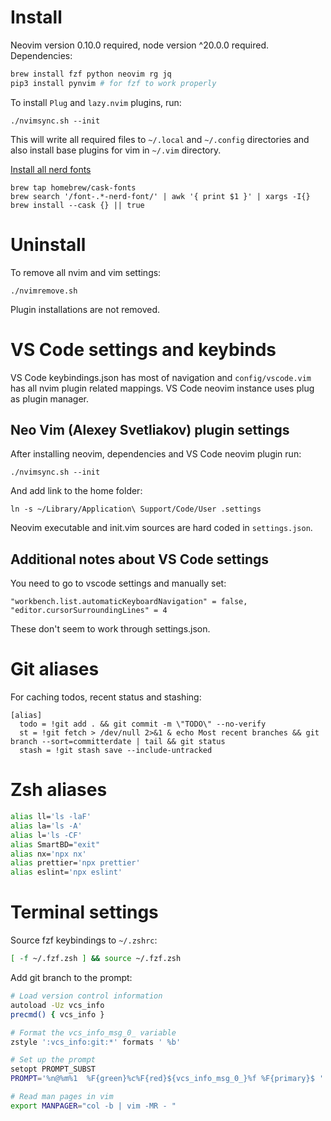 # Install

Neovim version 0.10.0 required, node version ^20.0.0 required. Dependencies:

```bash
brew install fzf python neovim rg jq
pip3 install pynvim # for fzf to work properly
```

To install `Plug` and `lazy.nvim` plugins, run:

`./nvimsync.sh --init`

This will write all required files to `~/.local` and `~/.config` directories and also install base plugins for vim in `~/.vim` directory.

[Install all nerd fonts](https://gist.github.com/davidteren/898f2dcccd42d9f8680ec69a3a5d350e)

```
brew tap homebrew/cask-fonts
brew search '/font-.*-nerd-font/' | awk '{ print $1 }' | xargs -I{} brew install --cask {} || true
```

# Uninstall

To remove all nvim and vim settings:

`./nvimremove.sh`

Plugin installations are not removed.

# VS Code settings and keybinds

VS Code keybindings.json has most of navigation and `config/vscode.vim` has all nvim plugin related mappings. VS Code neovim instance uses plug as plugin manager.

## Neo Vim (Alexey Svetliakov) plugin settings

After installing neovim, dependencies and VS Code neovim plugin run:

`./nvimsync.sh --init`

And add link to the home folder:

`ln -s ~/Library/Application\ Support/Code/User .settings`

Neovim executable and init.vim sources are hard coded in `settings.json`.

## Additional notes about VS Code settings

You need to go to vscode settings and manually set:

```
"workbench.list.automaticKeyboardNavigation" = false,
"editor.cursorSurroundingLines" = 4
```

These don't seem to work through settings.json.

# Git aliases

For caching todos, recent status and stashing:

```.gitconfig
[alias]
  todo = !git add . && git commit -m \"TODO\" --no-verify
  st = !git fetch > /dev/null 2>&1 & echo Most recent branches && git branch --sort=committerdate | tail && git status
  stash = !git stash save --include-untracked
```

# Zsh aliases

```bash
alias ll='ls -laF'
alias la='ls -A'
alias l='ls -CF'
alias SmartBD="exit"
alias nx='npx nx'
alias prettier='npx prettier'
alias eslint='npx eslint'
```

# Terminal settings

Source fzf keybindings to `~/.zshrc`:

```bash
[ -f ~/.fzf.zsh ] && source ~/.fzf.zsh
```

Add git branch to the prompt:

```bash
# Load version control information
autoload -Uz vcs_info
precmd() { vcs_info }

# Format the vcs_info_msg_0_ variable
zstyle ':vcs_info:git:*' formats ' %b'

# Set up the prompt
setopt PROMPT_SUBST
PROMPT='%n@%m%1  %F{green}%c%F{red}${vcs_info_msg_0_}%f %F{primary}$ '

# Read man pages in vim
export MANPAGER="col -b | vim -MR - "
```

